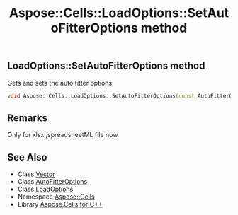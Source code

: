 ﻿---
title: Aspose::Cells::LoadOptions::SetAutoFitterOptions method
linktitle: SetAutoFitterOptions
second_title: Aspose.Cells for C++ API Reference
description: 'Aspose::Cells::LoadOptions::SetAutoFitterOptions method. Gets and sets the auto fitter options in C++.'
type: docs
weight: 3800
url: /cpp/aspose.cells/loadoptions/setautofitteroptions/
---
## LoadOptions::SetAutoFitterOptions method


Gets and sets the auto fitter options.

```cpp
void Aspose::Cells::LoadOptions::SetAutoFitterOptions(const AutoFitterOptions &value)
```

## Remarks


Only for xlsx ,spreadsheetML file now. 
## See Also

* Class [Vector](../../vector/)
* Class [AutoFitterOptions](../../autofitteroptions/)
* Class [LoadOptions](../)
* Namespace [Aspose::Cells](../../)
* Library [Aspose.Cells for C++](../../../)
